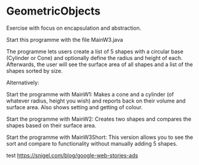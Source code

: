 # GeometricObjects
Exercise with focus on encapsulation and abstraction.

Start this programme with the file MainW3.java

The programme lets users create a list of 5 shapes with a circular base (Cylinder or Cone) and optionally define the radius and height of each. Afterwards, the user will see the surface area of all shapes and a list of the shapes sorted by size. 


Alternatively: 

Start the programme with MainW1: 
Makes a cone and a cylinder (of whatever radius, height you wish) and reports back on their volume and surface area. Also shows setting and getting of colour. 

Start the programme with MainW2: 
Creates two shapes and compares the shapes based on their surface area. 

Start the programme with MainW3Short: 
This version allows you to see the sort and compare to functionality without manually adding 5 shapes.

test https://snigel.com/blog/google-web-stories-ads 
